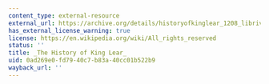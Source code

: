 ```yaml
---
content_type: external-resource
external_url: https://archive.org/details/historyofkinglear_1208_librivox
has_external_license_warning: true
license: https://en.wikipedia.org/wiki/All_rights_reserved
status: ''
title: _The History of King Lear_
uid: 0ad269e0-fd79-40c7-b83a-40cc01b522b9
wayback_url: ''
---
```

